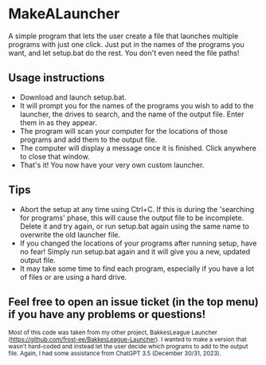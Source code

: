 # MakeALauncher
A simple program that lets the user create a file that launches multiple programs with just one click. Just put in the names of the programs you want, and let setup.bat do the rest. You don't even need the file paths!

## Usage instructions
* Download and launch setup.bat.
* It will prompt you for the names of the programs you wish to add to the launcher, the drives to search, and the name of the output file. Enter them in as they appear.
* The program will scan your computer for the locations of those programs and add them to the output file.
* The computer will display a message once it is finished. Click anywhere to close that window.
* That's it! You now have your very own custom launcher.

## Tips
* Abort the setup at any time using Ctrl+C. If this is during the 'searching for programs' phase, this will cause the output file to be incomplete. Delete it and try again, or run setup.bat again using the same name to overwrite the old launcher file.
* If you changed the locations of your programs after running setup, have no fear! Simply run setup.bat again and it will give you a new, updated output file.
* It may take some time to find each program, especially if you have a lot of files or are using a hard drive.

## Feel free to open an issue ticket (in the top menu) if you have any problems or questions!

<sub>Most of this code was taken from my other project, BakkesLeague Launcher (https://github.com/frost-ee/BakkesLeague-Launcher). I wanted to make a version that wasn't hard-coded and instead let the user decide which programs to add to the output file. Again, I had some assistance from ChatGPT 3.5 (December 30/31, 2023).</sub>

